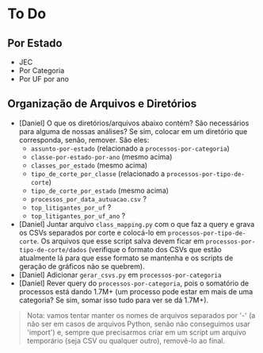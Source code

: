 To Do
=====

Por Estado
----------

- JEC
- Por Categoria
- Por UF por ano


Organização de Arquivos e Diretórios
------------------------------------

- [Daniel] O que os diretórios/arquivos abaixo contém? São necessários para
  alguma de nossas análises? Se sim, colocar em um diretório que corresponda,
  senão, remover. São eles:
  - `assunto-por-estado` (relacionado a `processos-por-categoria`)
  - `classe-por-estado-por-ano` (mesmo acima)
  - `classes_por_estado` (mesmo acima)
  - `tipo_de_corte_por_classe` (relacionado a `processos-por-tipo-de-corte`)
  - `tipo_de_corte_por_estado` (mesmo acima)
  - `processos_por_data_autuacao.csv` ?
  - `top_litigantes_por_uf` ?
  - `top_litigantes_por_uf_ano` ?
- [Daniel] Juntar arquivo `class_mapping.py` com o que faz a query e grava os
  CSVs separados por corte e colocá-lo em `processos-por-tipo-de-corte`. Os
  arquivos que esse script salva devem ficar em
  `processos-por-tipo-de-corte/dados` (verifique o formato dos CSVs que estão
  atualmente lá para que esse formato se mantenha e os scripts de geração de
  gráficos não se quebrem).
- [Daniel] Adicionar `gerar_csvs.py` em `processos-por-categoria`
- [Daniel] Rever query do `processos-por-categoria`, pois o somatório de
  processos está dando 1.7M+ (um processo pode estar em mais de uma categoria?
  Se sim, somar isso tudo para ver se dá 1.7M+).

> Nota: vamos tentar manter os nomes de arquivos separados por '-' (a não ser
> em casos de arquivos Python, senão não conseguimos usar 'import') e, sempre
> que precisarmos criar em um script um arquivo temporário (seja CSV ou
> qualquer outro), removê-lo ao final.

